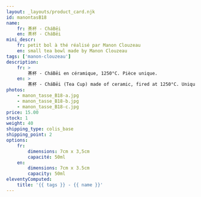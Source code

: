 ```yaml
---
layout: _layouts/product_card.njk
id: manontasB18
name:
    fr: 茶杯 - CháBēi
    en: 茶杯 - CháBēi
mini_descr:
    fr: petit bol à thé réalisé par Manon Clouzeau
    en: small tea bowl made by Manon Clouzeau
tags: ['manon-clouzeau']
description: 
    fr: >
        茶杯 - CháBēi en céramique, 1250°C. Pièce unique.
    en: >
        茶杯 - CháBēi (Tea Cup) made of ceramic, fired at 1250°C. Unique piece.
photos:
    - manon_tasse_B18-a.jpg
    - manon_tasse_B18-b.jpg
    - manon_tasse_B18-c.jpg
price: 15.00
stock: 1
weight: 40
shipping_type: colis_base
shipping_point: 2
options:
    fr:
        dimensions: 7cm x 3,5cm
        capacité: 50ml
    en:
        dimensions: 7cm x 3.5cm
        capacity: 50ml
eleventyComputed:
    title: '{{ tags }} - {{ name }}'
---
```

